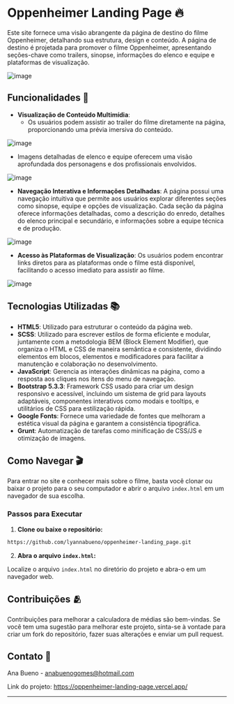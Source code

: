 # Oppenheimer Landing Page 🔥

Este site fornece uma visão abrangente da página de destino do filme Oppenheimer, detalhando sua estrutura, design e conteúdo. A página de destino é projetada para promover o filme Oppenheimer, apresentando seções-chave como trailers, sinopse, informações do elenco e equipe e plataformas de visualização.

![image](https://github.com/lyannabueno/oppenheimer-landing_page/assets/130186281/7deadc55-daa4-4719-ae57-c4385153aa67)

## Funcionalidades 🌟

- **Visualização de Conteúdo Multimídia**:
  - Os usuários podem assistir ao trailer do filme diretamente na página, proporcionando uma prévia imersiva do conteúdo.
    
![image](https://github.com/lyannabueno/oppenheimer-landing_page/assets/130186281/7717b9f3-e707-4fef-825a-9d37bb435e86)

  - Imagens detalhadas de elenco e equipe oferecem uma visão aprofundada dos personagens e dos profissionais envolvidos.

![image](https://github.com/lyannabueno/oppenheimer-landing_page/assets/130186281/f45440a9-eb16-4b50-8473-dba0bcb1cad6)

- **Navegação Interativa e Informações Detalhadas**: A página possui uma navegação intuitiva que permite aos usuários explorar diferentes seções como sinopse, equipe e opções de visualização. Cada seção da página oferece informações detalhadas, como a descrição do enredo, detalhes do elenco principal e secundário, e informações sobre a equipe técnica e de produção.

![image](https://github.com/lyannabueno/oppenheimer-landing_page/assets/130186281/f226dd68-ae80-405f-b8ca-9fe50c8f46a0)

- **Acesso às Plataformas de Visualização**: Os usuários podem encontrar links diretos para as plataformas onde o filme está disponível, facilitando o acesso imediato para assistir ao filme.

![image](https://github.com/lyannabueno/oppenheimer-landing_page/assets/130186281/ddc38ce4-fd14-49c9-b9ec-0022fc1bc844)

## Tecnologias Utilizadas 📚

- **HTML5**: Utilizado para estruturar o conteúdo da página web.
- **SCSS**: Utilizado para escrever estilos de forma eficiente e modular, juntamente com a metodologia BEM (Block Element Modifier), que organiza o HTML e CSS de maneira semântica e consistente, dividindo elementos em blocos, elementos e modificadores para facilitar a manutenção e colaboração no desenvolvimento.
- **JavaScript**: Gerencia as interações dinâmicas na página, como a resposta aos cliques nos itens do menu de navegação.
- **Bootstrap 5.3.3**: Framework CSS usado para criar um design responsivo e acessível, incluindo um sistema de grid para layouts adaptáveis, componentes interativos como modais e tooltips, e utilitários de CSS para estilização rápida.
- **Google Fonts**: Fornece uma variedade de fontes que melhoram a estética visual da página e garantem a consistência tipográfica.
- **Grunt**: Automatização de tarefas como minificação de CSS/JS e otimização de imagens.

## Como Navegar 🎬

Para entrar no site e conhecer mais sobre o filme, basta você clonar ou baixar o projeto para o seu computador e abrir o arquivo `index.html` em um navegador de sua escolha.

### Passos para Executar

1. **Clone ou baixe o repositório:**

```bash
https://github.com/lyannabueno/oppenheimer-landing_page.git
```

2. **Abra o arquivo `index.html`:**

Localize o arquivo `index.html` no diretório do projeto e abra-o em um navegador web.

## Contribuições 🫂

Contribuições para melhorar a calculadora de médias são bem-vindas. Se você tem uma sugestão para melhorar este projeto, sinta-se à vontade para criar um fork do repositório, fazer suas alterações e enviar um pull request.

## Contato 📩

Ana Bueno - anabuenogomes@hotmail.com

Link do projeto: https://oppenheimer-landing-page.vercel.app/

---

